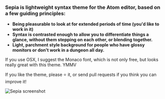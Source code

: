 ### Sepia is lightweight syntax theme for the Atom editor, based on a few guiding principles:

- **Being pleasurable to look at for extended periods of time (you'd like to work in it)**
- **Syntax is contrasted enough to allow you to differentiate things a glance, without them stepping on each other, or blending together.**
- **Light, parchment style background for people who have glossy monitors or don't work in a dungeon all day.**

If you use OSX, I suggest the Monaco font, which is not only free, but looks really great with this theme. YMMV

If you like the theme, please :star: it, or send pull requests if you think you can improve it!

![Sepia screenshot](https://dl.dropboxusercontent.com/u/57252/Screenshot%202015-02-02%2017.02.38.png)
